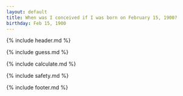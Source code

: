 ```yaml
---
layout: default
title: When was I conceived if I was born on February 15, 1900?
birthday: Feb 15, 1900
---
```


{% include header.md %}

{% include guess.md %}

{% include calculate.md %}

{% include safety.md %}

{% include footer.md %}



